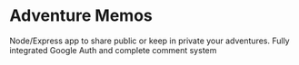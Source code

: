 # Adventure Memos
Node/Express app to share public or keep in private your adventures.
Fully integrated Google Auth and complete comment system
